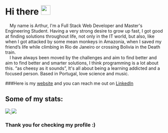 
# Hi there <img src="https://raw.githubusercontent.com/MartinHeinz/MartinHeinz/master/wave.gif" width="30px">

&emsp;My name is Arthur, I'm a Full Stack Web Developer and Master's Engineering Student. Having a very strong desire to grow up fast, I got good at finding solutions throughout life, not only in the IT world, but also, like when I got attacked by some mean monkeys in Amazonia, when I saved my friend’s life while climbing in Rio de Janeiro or crossing Bolivia in the Death train.<br>
&emsp;I have always been moved by the challenges and aim to find better and aim to find better and smarter solutions, I think programming is a lot about this. “as cheesy as it sounds”, It's all about being a learning addicted and a focused person. Based in Portugal, love science and music.

###Here is my <a href="https://arthuros.github.io/">website</a> and you can reach me out on [LinkedIn](https://www.linkedin.com/in/arthurbritto/)

## Some of my stats:

<a href="https://github.com/anuraghazra/github-readme-stats">
  <img src="https://github-readme-stats.vercel.app/api/?username=R2D2-ztx&theme=tokyonight&show_icons=true" />
</a>
<a href="https://github.com/anuraghazra/github-readme-stats">
  <img src="https://github-readme-stats.vercel.app/api/top-langs/?username=R2D2-ztx&layout=compact" />
</a>



### Thank you for checking my profile :)
